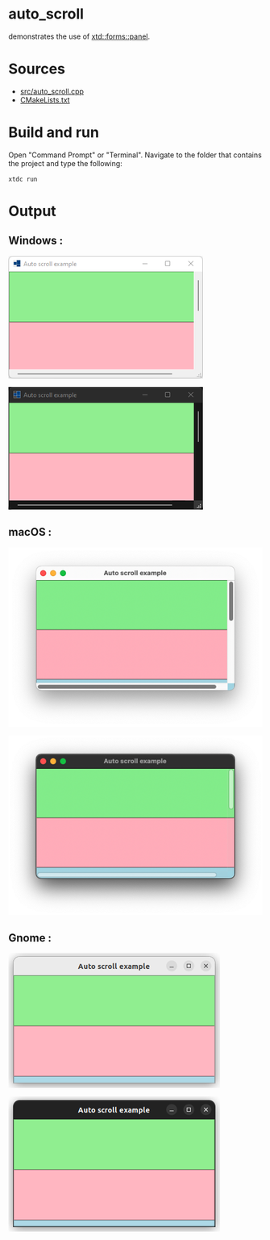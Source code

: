# auto_scroll

demonstrates the use of [xtd::forms::panel](https://gammasoft71.github.io/xtd/reference_guides/latest/classxtd_1_1forms_1_1panel.html).

# Sources

* [src/auto_scroll.cpp](src/auto_scroll.cpp)
* [CMakeLists.txt](CMakeLists.txt)

# Build and run

Open "Command Prompt" or "Terminal". Navigate to the folder that contains the project and type the following:

```shell
xtdc run
```

# Output

## Windows :

![Screenshot](../../../../docs/pictures/examples/auto_scroll_w.png)

![Screenshot](../../../../docs/pictures/examples/auto_scroll_wd.png)

## macOS :

![Screenshot](../../../../docs/pictures/examples/auto_scroll_m.png)

![Screenshot](../../../../docs/pictures/examples/auto_scroll_md.png)

## Gnome :

![Screenshot](../../../../docs/pictures/examples/auto_scroll_g.png)

![Screenshot](../../../../docs/pictures/examples/auto_scroll_gd.png)
